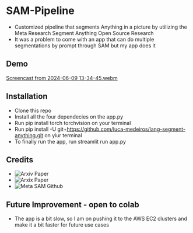 # SAM-Pipeline
* Customized pipeline that segments Anything in a picture by  utilizing the Meta Research Segment Anything Open Source Research 
* It was a problem to come with an app that can do multiple segmentations by prompt through SAM but my app does it

## Demo
[Screencast from 2024-06-09 13-34-45.webm](https://github.com/FranklineMisango/SAM-Pipeline/assets/95913228/b4b3a655-1260-4f0c-9ed7-9778ec6fc20e)

## Installation
* Clone this repo
* Install all the four dependecies on the app.py
* Run pip install torch torchvision on your terminal
* Run pip install -U git+https://github.com/luca-medeiros/lang-segment-anything.git on yiur terminal
* To finally run the app, run streamlit run app.py

## Credits 
* ![Arxiv Paper]("https://segment-anything.com/)
* ![Arxix Paper]("https://segment-anything.com/)
* ![Meta SAM Github]("https://github.com/facebookresearch/segment-anything")

## Future Improvement - open to colab
* The app is a bit slow, so I am on pushing it to the AWS EC2 clusters and make it a bit faster for future use cases

